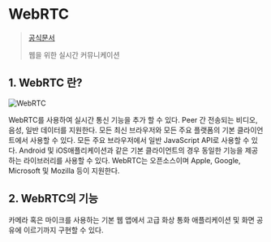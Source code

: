 # WebRTC

> [공식문서](https://webrtc.org/)
>
> 웹을 위한 실시간 커뮤니케이션



## 1. WebRTC 란?

![WebRTC](https://www.gstatic.com/devrel-devsite/prod/v5f61782021051fb502364887a46a1c5ce2cd6f3d29a3549e907afe67612e9bba/webrtc/images/lockup.svg)

WebRTC를 사용하여 실시간 통신 기능을 추가 할 수 있다. Peer 간 전송되는 비디오, 음성, 일반 데이터를 지원한다. 모든 최신 브라우저와 모든 주요 플랫폼의 기본 클라이언트에서 사용할 수 있다. 모든 주요 브라우저에서 일반 JavaScript API로 사용할 수 있다. Android 및 iOS애플리케이션과 같은 기본 클라이언트의 경우 동일한 기능을 제공하는 라이브러리를 사용할 수 있다. WebRTC는 오픈소스이며 Apple, Google, Microsoft 및 Mozilla 등이 지원한다.



## 2. WebRTC의 기능

카메라 혹은 마이크를 사용하는 기본 웹 앱에서 고급 화상 통화 애플리케이션 및 화면 공유에 이르기까지 구현할 수 있다.

